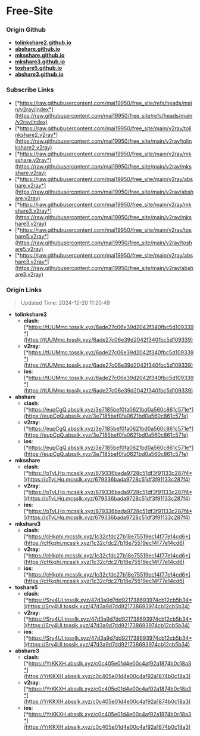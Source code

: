 # Free-Site

### Origin Github

- [**tolinkshare2.github.io**](https://github.com/tolinkshare2/tolinkshare2.github.io)
- [**abshare.github.io**](https://github.com/abshare/abshare.github.io)
- [**mksshare.github.io**](https://github.com/mksshare/mksshare.github.io)
- [**mkshare3.github.io**](https://github.com/mkshare3/mkshare3.github.io)
- [**toshare5.github.io**](https://github.com/toshare5/toshare5.github.io)
- [**abshare3.github.io**](https://github.com/abshare3/abshare3.github.io)

### Subscribe Links

- [*https://raw.githubusercontent.com/mai19950/free_site/refs/heads/main/v2ray/index*](https://raw.githubusercontent.com/mai19950/free_site/refs/heads/main/v2ray/index)
- [*https://raw.githubusercontent.com/mai19950/free_site/main/v2ray/tolinkshare2.v2ray*](https://raw.githubusercontent.com/mai19950/free_site/main/v2ray/tolinkshare2.v2ray)
- [*https://raw.githubusercontent.com/mai19950/free_site/main/v2ray/mksshare.v2ray*](https://raw.githubusercontent.com/mai19950/free_site/main/v2ray/mksshare.v2ray)
- [*https://raw.githubusercontent.com/mai19950/free_site/main/v2ray/abshare.v2ray*](https://raw.githubusercontent.com/mai19950/free_site/main/v2ray/abshare.v2ray)
- [*https://raw.githubusercontent.com/mai19950/free_site/main/v2ray/mkshare3.v2ray*](https://raw.githubusercontent.com/mai19950/free_site/main/v2ray/mkshare3.v2ray)
- [*https://raw.githubusercontent.com/mai19950/free_site/main/v2ray/toshare5.v2ray*](https://raw.githubusercontent.com/mai19950/free_site/main/v2ray/toshare5.v2ray)
- [*https://raw.githubusercontent.com/mai19950/free_site/main/v2ray/abshare3.v2ray*](https://raw.githubusercontent.com/mai19950/free_site/main/v2ray/abshare3.v2ray)

### Origin Links

> Updated Time: 2024-12-20 11:20:49

- **tolinkshare2**
  - **clash**: [*https://tUUMmc.tosslk.xyz/6ade27c06e39d2042f340fbc5d109339*](https://tUUMmc.tosslk.xyz/6ade27c06e39d2042f340fbc5d109339)
  - **v2ray**: [*https://tUUMmc.tosslk.xyz/6ade27c06e39d2042f340fbc5d109339*](https://tUUMmc.tosslk.xyz/6ade27c06e39d2042f340fbc5d109339)
  - **ios**: [*https://tUUMmc.tosslk.xyz/6ade27c06e39d2042f340fbc5d109339*](https://tUUMmc.tosslk.xyz/6ade27c06e39d2042f340fbc5d109339)
- **abshare**
  - **clash**: [*https://eupCgQ.absslk.xyz/3e7185bef0fa0621bd0a560c861c571e*](https://eupCgQ.absslk.xyz/3e7185bef0fa0621bd0a560c861c571e)
  - **v2ray**: [*https://eupCgQ.absslk.xyz/3e7185bef0fa0621bd0a560c861c571e*](https://eupCgQ.absslk.xyz/3e7185bef0fa0621bd0a560c861c571e)
  - **ios**: [*https://eupCgQ.absslk.xyz/3e7185bef0fa0621bd0a560c861c571e*](https://eupCgQ.absslk.xyz/3e7185bef0fa0621bd0a560c861c571e)
- **mksshare**
  - **clash**: [*https://oTvLHq.mcsslk.xyz/679336bada9728c51df3f91133c287f4*](https://oTvLHq.mcsslk.xyz/679336bada9728c51df3f91133c287f4)
  - **v2ray**: [*https://oTvLHq.mcsslk.xyz/679336bada9728c51df3f91133c287f4*](https://oTvLHq.mcsslk.xyz/679336bada9728c51df3f91133c287f4)
  - **ios**: [*https://oTvLHq.mcsslk.xyz/679336bada9728c51df3f91133c287f4*](https://oTvLHq.mcsslk.xyz/679336bada9728c51df3f91133c287f4)
- **mkshare3**
  - **clash**: [*https://cHkphi.mcsslk.xyz/1c32cfdc27b18e75519ec14f77e14cd6*](https://cHkphi.mcsslk.xyz/1c32cfdc27b18e75519ec14f77e14cd6)
  - **v2ray**: [*https://cHkphi.mcsslk.xyz/1c32cfdc27b18e75519ec14f77e14cd6*](https://cHkphi.mcsslk.xyz/1c32cfdc27b18e75519ec14f77e14cd6)
  - **ios**: [*https://cHkphi.mcsslk.xyz/1c32cfdc27b18e75519ec14f77e14cd6*](https://cHkphi.mcsslk.xyz/1c32cfdc27b18e75519ec14f77e14cd6)
- **toshare5**
  - **clash**: [*https://Sry4Ul.tosslk.xyz/47d3a9d7dd921738693974cb12cb5b34*](https://Sry4Ul.tosslk.xyz/47d3a9d7dd921738693974cb12cb5b34)
  - **v2ray**: [*https://Sry4Ul.tosslk.xyz/47d3a9d7dd921738693974cb12cb5b34*](https://Sry4Ul.tosslk.xyz/47d3a9d7dd921738693974cb12cb5b34)
  - **ios**: [*https://Sry4Ul.tosslk.xyz/47d3a9d7dd921738693974cb12cb5b34*](https://Sry4Ul.tosslk.xyz/47d3a9d7dd921738693974cb12cb5b34)
- **abshare3**
  - **clash**: [*https://YrKKXH.absslk.xyz/c0c405e01d4e00c4af92a1874b0c18a3*](https://YrKKXH.absslk.xyz/c0c405e01d4e00c4af92a1874b0c18a3)
  - **v2ray**: [*https://YrKKXH.absslk.xyz/c0c405e01d4e00c4af92a1874b0c18a3*](https://YrKKXH.absslk.xyz/c0c405e01d4e00c4af92a1874b0c18a3)
  - **ios**: [*https://YrKKXH.absslk.xyz/c0c405e01d4e00c4af92a1874b0c18a3*](https://YrKKXH.absslk.xyz/c0c405e01d4e00c4af92a1874b0c18a3)
